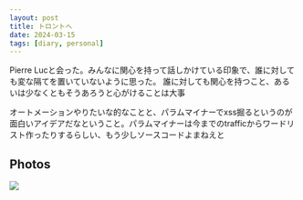 ```yaml
---
layout: post
title: トロントへ
date: 2024-03-15
tags: [diary, personal]
---
```


Pierre Lucと会った。みんなに関心を持って話しかけている印象で、誰に対しても変な隔てを置いていないように思った。
誰に対しても関心を持つこと、あるいは少なくともそうあろうと心がけることは大事

オートメーションやりたいな的なことと、パラムマイナーでxss掘るというのが面白いアイデアだなということ。パラムマイナーは今までのtrafficからワードリスト作ったりするらしい、もう少しソースコードよまねえと
## Photos

![](https://photos.google.com/lr/photo/ADVFWbcxyKnIq1aYTKYsaMmZSMQCN5DotOPdFtPsgKf7sfLcyeHWky41L81YHYSuInWbdPBCauzsSWITBm1aTGhajmfImrjB2Q)
